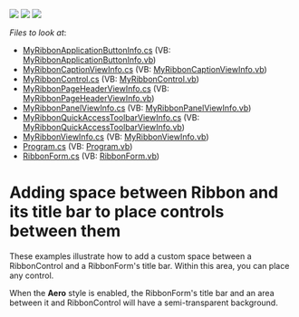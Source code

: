 <!-- default badges list -->
![](https://img.shields.io/endpoint?url=https://codecentral.devexpress.com/api/v1/VersionRange/128615668/11.1.11%2B)
[![](https://img.shields.io/badge/Open_in_DevExpress_Support_Center-FF7200?style=flat-square&logo=DevExpress&logoColor=white)](https://supportcenter.devexpress.com/ticket/details/E3532)
[![](https://img.shields.io/badge/📖_How_to_use_DevExpress_Examples-e9f6fc?style=flat-square)](https://docs.devexpress.com/GeneralInformation/403183)
<!-- default badges end -->
<!-- default file list -->
*Files to look at*:

* [MyRibbonApplicationButtonInfo.cs](./CS/WindowsApplication3/MyRibbonApplicationButtonInfo.cs) (VB: [MyRibbonApplicationButtonInfo.vb](./VB/WindowsApplication3/MyRibbonApplicationButtonInfo.vb))
* [MyRibbonCaptionViewInfo.cs](./CS/WindowsApplication3/MyRibbonCaptionViewInfo.cs) (VB: [MyRibbonCaptionViewInfo.vb](./VB/WindowsApplication3/MyRibbonCaptionViewInfo.vb))
* [MyRibbonControl.cs](./CS/WindowsApplication3/MyRibbonControl.cs) (VB: [MyRibbonControl.vb](./VB/WindowsApplication3/MyRibbonControl.vb))
* [MyRibbonPageHeaderViewInfo.cs](./CS/WindowsApplication3/MyRibbonPageHeaderViewInfo.cs) (VB: [MyRibbonPageHeaderViewInfo.vb](./VB/WindowsApplication3/MyRibbonPageHeaderViewInfo.vb))
* [MyRibbonPanelViewInfo.cs](./CS/WindowsApplication3/MyRibbonPanelViewInfo.cs) (VB: [MyRibbonPanelViewInfo.vb](./VB/WindowsApplication3/MyRibbonPanelViewInfo.vb))
* [MyRibbonQuickAccessToolbarViewInfo.cs](./CS/WindowsApplication3/MyRibbonQuickAccessToolbarViewInfo.cs) (VB: [MyRibbonQuickAccessToolbarViewInfo.vb](./VB/WindowsApplication3/MyRibbonQuickAccessToolbarViewInfo.vb))
* [MyRibbonViewInfo.cs](./CS/WindowsApplication3/MyRibbonViewInfo.cs) (VB: [MyRibbonViewInfo.vb](./VB/WindowsApplication3/MyRibbonViewInfo.vb))
* [Program.cs](./CS/WindowsApplication3/Program.cs) (VB: [Program.vb](./VB/WindowsApplication3/Program.vb))
* [RibbonForm.cs](./CS/WindowsApplication3/RibbonForm.cs) (VB: [RibbonForm.vb](./VB/WindowsApplication3/RibbonForm.vb))
<!-- default file list end -->
# Adding space between Ribbon and its title bar to place controls between them


<p>These examples illustrate how to add a custom space between a RibbonControl and a RibbonForm's title bar. Within this area, you can place any control. </p><p>When the <strong>Aero</strong> style is enabled, the RibbonForm's title bar and an area between it and RibbonControl will have a semi-transparent background. </p>

<br/>


